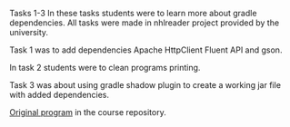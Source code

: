 Tasks 1-3
In these tasks students were to learn more about gradle dependencies. All tasks
were made in nhlreader project provided by the university.

Task 1 was to add dependencies Apache HttpClient Fluent API and gson.

In task 2 students were to clean programs printing.

Task 3 was about using gradle shadow plugin to create a working jar file with
added dependencies.

[Original program](https://github.com/ohjelmistotuotanto-hy/syksy2019/tree/master/koodi/viikko3/nhlreader) in the course repository.
